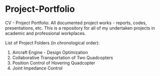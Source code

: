 # Project-Portfolio
CV - Project Portfolio: All documented project works - reports, codes, presentations, etc.
This is a repository for all of my undertaken projects in academic and professional workplaces.

List of Project Folders (in chronological order):
  1. Aircraft Engine - Design Optimization 
  2. Collaborative Transportation of Two Quadcopters
  3. Position Control of Hovering Quadcopter
  5. Joint Impedance Control
